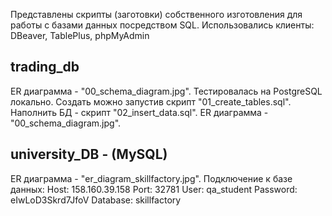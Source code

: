 Представлены скрипты (заготовки) собственного изготовления для работы с базами данных посредством SQL.
Использовались клиенты: DBeaver, TablePlus, phpMyAdmin


trading_db
--------------
ER диаграмма - "00_schema_diagram.jpg".
Тестировалась на PostgreSQL локально. 
Создать можно запустив скрипт "01_create_tables.sql". 
Наполнить БД - скрипт "02_insert_data.sql". 
ER диаграмма - "00_schema_diagram.jpg". 


university_DB - (MySQL)
-----------------------
ER диаграмма - "er_diagram_skillfactory.jpg". 
Подключение к базе данных:
Host: 158.160.39.158
Port: 32781
User: qa_student 
Password: eIwLoD3Skrd7JfoV 
Database: skillfactory
